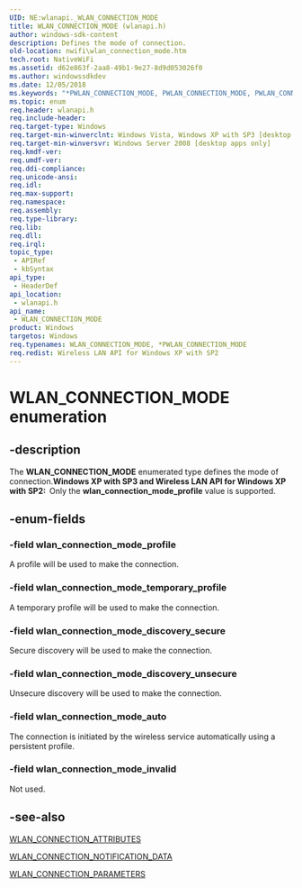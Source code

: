 ```yaml
---
UID: NE:wlanapi._WLAN_CONNECTION_MODE
title: WLAN_CONNECTION_MODE (wlanapi.h)
author: windows-sdk-content
description: Defines the mode of connection.
old-location: nwifi\wlan_connection_mode.htm
tech.root: NativeWiFi
ms.assetid: d62e863f-2aa8-49b1-9e27-8d9d053026f0
ms.author: windowssdkdev
ms.date: 12/05/2018
ms.keywords: "*PWLAN_CONNECTION_MODE, PWLAN_CONNECTION_MODE, PWLAN_CONNECTION_MODE enumeration pointer [NativeWIFI], WLAN_CONNECTION_MODE, WLAN_CONNECTION_MODE enumeration [NativeWIFI], nwifi.wlan_connection_mode, wlan_connection_mode_auto, wlan_connection_mode_discovery_secure, wlan_connection_mode_discovery_unsecure, wlan_connection_mode_invalid, wlan_connection_mode_profile, wlan_connection_mode_temporary_profile, wlanapi/PWLAN_CONNECTION_MODE, wlanapi/WLAN_CONNECTION_MODE, wlanapi/wlan_connection_mode_auto, wlanapi/wlan_connection_mode_discovery_secure, wlanapi/wlan_connection_mode_discovery_unsecure, wlanapi/wlan_connection_mode_invalid, wlanapi/wlan_connection_mode_profile, wlanapi/wlan_connection_mode_temporary_profile"
ms.topic: enum
req.header: wlanapi.h
req.include-header: 
req.target-type: Windows
req.target-min-winverclnt: Windows Vista, Windows XP with SP3 [desktop apps only]
req.target-min-winversvr: Windows Server 2008 [desktop apps only]
req.kmdf-ver: 
req.umdf-ver: 
req.ddi-compliance: 
req.unicode-ansi: 
req.idl: 
req.max-support: 
req.namespace: 
req.assembly: 
req.type-library: 
req.lib: 
req.dll: 
req.irql: 
topic_type:
 - APIRef
 - kbSyntax
api_type:
 - HeaderDef
api_location:
 - wlanapi.h
api_name:
 - WLAN_CONNECTION_MODE
product: Windows
targetos: Windows
req.typenames: WLAN_CONNECTION_MODE, *PWLAN_CONNECTION_MODE
req.redist: Wireless LAN API for Windows XP with SP2
---
```


# WLAN_CONNECTION_MODE enumeration


## -description


The <b>WLAN_CONNECTION_MODE</b> enumerated type defines the mode of connection.<b>Windows XP with SP3 and Wireless LAN API for Windows XP with SP2:  </b>Only the <b>wlan_connection_mode_profile</b>  value is supported.




## -enum-fields




### -field wlan_connection_mode_profile

A profile will be used to make the connection.


### -field wlan_connection_mode_temporary_profile

A temporary profile will be used to make the connection.


### -field wlan_connection_mode_discovery_secure

Secure discovery will be used to make the connection.


### -field wlan_connection_mode_discovery_unsecure

Unsecure discovery will be used to make the connection.


### -field wlan_connection_mode_auto

The connection is initiated by the wireless service automatically using a persistent profile. 


### -field wlan_connection_mode_invalid

Not used.


## -see-also




<a href="https://msdn.microsoft.com/91b8058d-faf6-46ee-a03b-f762e9cdae4d">WLAN_CONNECTION_ATTRIBUTES</a>



<a href="https://msdn.microsoft.com/005af5ef-994d-425a-be4b-54567a733fb3">WLAN_CONNECTION_NOTIFICATION_DATA</a>



<a href="https://msdn.microsoft.com/e0321447-b89a-4f4e-929e-eb6db76f7283">WLAN_CONNECTION_PARAMETERS</a>
 

 

